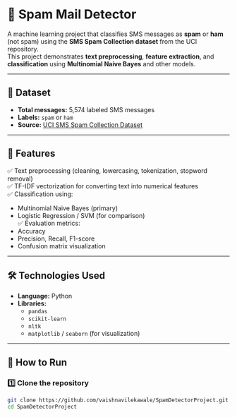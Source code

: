 # 📧 Spam Mail Detector

A machine learning project that classifies SMS messages as **spam** or **ham** (not spam) using the **SMS Spam Collection dataset** from the UCI repository.  
This project demonstrates **text preprocessing**, **feature extraction**, and **classification** using **Multinomial Naive Bayes** and other models.

---

## 📂 Dataset

- **Total messages:** 5,574 labeled SMS messages  
- **Labels:** `spam` or `ham`  
- **Source:** [UCI SMS Spam Collection Dataset](https://archive.ics.uci.edu/dataset/228/sms+spam+collection)  

---

## 🚀 Features

✅ Text preprocessing (cleaning, lowercasing, tokenization, stopword removal)  
✅ TF-IDF vectorization for converting text into numerical features  
✅ Classification using:
- Multinomial Naive Bayes (primary)  
- Logistic Regression / SVM (for comparison)  
✅ Evaluation metrics:
- Accuracy  
- Precision, Recall, F1-score  
- Confusion matrix visualization  

---

## 🛠 Technologies Used

- **Language:** Python  
- **Libraries:**
  - `pandas`
  - `scikit-learn`
  - `nltk`
  - `matplotlib` / `seaborn` (for visualization)

---

## 🧪 How to Run

### 1️⃣ Clone the repository
```bash
git clone https://github.com/vaishnavilekawale/SpamDetectorProject.git
cd SpamDetectorProject
